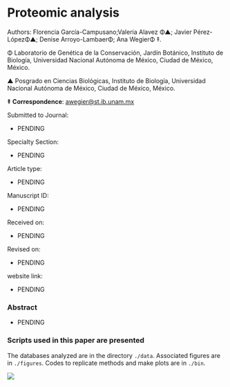 # Proteomic analysis # 

Authors: Florencia García-Campusano;Valeria Alavez Φ▲; Javier Pérez-LópezΦ▲; Denise Arroyo-LambaerΦ; Ana WegierΦ ‡.

Φ Laboratorio de Genética de la Conservación, Jardín Botánico, Instituto de Biología, Universidad Nacional Autónoma de México, Ciudad de México, México.

▲ Posgrado en Ciencias Biológicas, Instituto de Biología, Universidad Nacional Autónoma de México, Ciudad de México, México.

**‡** **Correspondence**: awegier@st.ib.unam.mx

Submitted to Journal:
* PENDING

Specialty Section:
* PENDING

Article type:
* PENDING

Manuscript ID:
* PENDING

Received on:
* PENDING

Revised on:
* PENDING

website link:
* PENDING 

### Abstract
* PENDING 

### Scripts used in this paper are presented

The databases analyzed are in the directory `./data`. Associated figures are in `./figures`. Codes to replicate methods and make plots are in `./bin`.

![](https://scontent.fmex15-1.fna.fbcdn.net/v/t1.0-9/58647157_2366712990265853_5613871617101791232_n.png?_nc_cat=107&_nc_sid=09cbfe&_nc_ohc=AS_k0NnjJNEAX98HIA7&_nc_ht=scontent.fmex15-1.fna&oh=2e0d08153d598867d8bde6c26154e5c8&oe=5E99E527)

